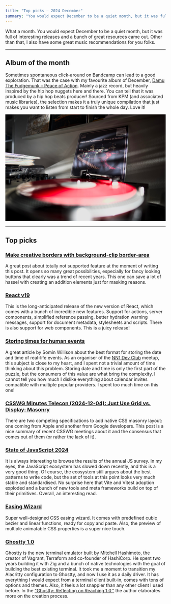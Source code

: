 ```yaml
---
title: "Top picks — 2024 December"
summary: "You would expect December to be a quiet month, but it was full of interesting releases and a bunch of great resources came out."
---
```


What a month. You would expect December to be a quiet month, but it was full of interesting releases and a bunch of great resources came out. Other than that, I also have some great music recommendations for you folks.

---

## Album of the month

Sometimes spontaneous click-around on Bandcamp can lead to a good exploration. That was the case with my favourite album of December, [Damu The Fudgemunk – Peace of Action](https://www.discogs.com/release/32390262-Damu-The-Fudgemunk-Peace-Of-Action). Mainly a jazz record, but heavily inspired by the hip hop nuggets here and there. You can tell that it was produced by a hip hop beats producer! Sourced from KPM (and associated music libraries), the selection makes it a truly unique compilation that just makes you want to listen from start to finish the whole day. Love it!

![Damu The Fudgemunk – Peace Of Action LP on my turntable](damu-the-fungemunk.jpg)

---

## Top picks

### [Make creative borders with background-clip border-area](https://webkit.org/blog/16214/background-clip-border-area/)

A great post about totally not supported feature at the moment of writing this
post. It opens so many great possibilities, especially for fancy looking buttons
that clearly was a trend of recent years. This one can save a lot of hassel with
creating an addition elements just for masking reasons.

### [React v19](https://react.dev/blog/2024/12/05/react-19)

This is the long-anticipated release of the new version of React, which comes
with a bunch of incredible new features. Support for actions, server components,
simplified reference passing, better hydration warning messages, support for
document metadata, stylesheets and scripts. There is also support for web
components. This is a juicy release!

### [Storing times for human events](https://simonwillison.net/2024/Nov/27/storing-times-for-human-events/)

A great article by Somin Willison about the best format for storing the date and
time of real-life events. As an organiser of the [NN1 Dev Club](https://nn1.dev)
meetup, this subject is close to my heart, and I spent not a trivial amount of
time thinking about this problem. Storing date and time is only the first part
of the puzzle, but the consumers of this value are what bring the complexity. I
cannot tell you how much I dislike everything about calendar invites compatible
with multiple popular providers. I spent too much time on this one!

### [CSSWG Minutes Telecon (2024-12-04): Just Use Grid vs. Display: Masonry](https://css-tricks.com/csswg-minutes-telecon-2024-12-04-just-use-grid-vs-display-masonry/)

There are two competing specifications to add native CSS masonry layout: one
coming from Apple and another from Google developers. This post is a nice
summary of recent CSSWG meetings about it and the consensus that comes out of
them (or rather the lack of it).

### [State of JavaScript 2024](https://2024.stateofjs.com/en-US)

It is always interesting to browse the results of the annual JS survey. In my eyes, the JavaScript ecosystem has slowed down recently, and this is a very good thing. Of course, the ecosystem still argues about the best patterns to write code, but the set of tools at this point looks very much stable and standardised. No surprise here that Vite and Vitest adoption exploded and a bunch of new tools and meta frameworks build on top of their primitives. Overall, an interesting read.

### [Easing Wizard](https://easingwizard.com)

Super well-designed CSS easing wizard. It comes with predefined cubic bezier and linear functions, ready for copy and paste. Also, the preview of multiple animatable CSS properties is a super nice touch.

### [Ghostty 1.0](https://ghostty.org)

Ghostty is the new terminal emulator built by Mitchell Hashimoto, the creator of Vagrant, Terraform and co-founder of HashiCorp. He spent two years building it with Zig and a bunch of native technologies with the goal of building the best existing terminal. It took me a moment to transition my Alacritty configuration to Ghostty, and now I use it as a daily driver. It has everything I would expect from a terminal client built-in, comes with tons of options and themes. Also, it feels a lot snappier than any other client I used before. In the ["Ghostty: Reflecting on Reaching 1.0,"](https://mitchellh.com/writing/ghostty-1-0-reflection) the author elaborates more on the creation process.
